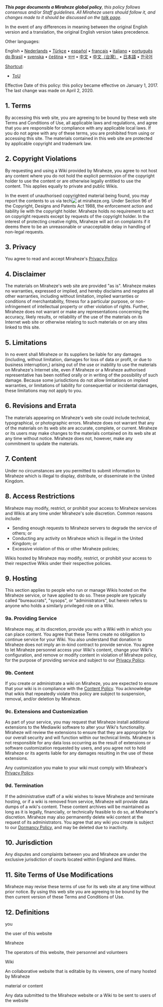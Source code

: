 _**This page documents a Miraheze global policy**, this policy follows consensus and/or Staff guidelines. All Miraheze users should follow it, and changes made to it should be discussed on the [talk page](https://meta.miraheze.org/wiki/Talk:Terms_of_Use "Talk:Terms of Use")._

In the event of any differences in meaning between the original English version and a translation, the original English version takes precedence.

Other languages:

English • ‎[Nederlands](https://meta.miraheze.org/wiki/Terms_of_Use/nl "Gebruikersvoorwaarden (3% translated)") • ‎[Türkçe](https://meta.miraheze.org/wiki/Terms_of_Use/tr "Kullanım Şartları (100% translated)") • ‎[español](https://meta.miraheze.org/wiki/Terms_of_Use/es "Términos de Uso (100% translated)") • ‎[français](https://meta.miraheze.org/wiki/Terms_of_Use/fr "Conditions d'utilisation (100% translated)") • ‎[italiano](https://meta.miraheze.org/wiki/Terms_of_Use/it "Condizioni d'Uso (85% translated)") • ‎[português do Brasil](https://meta.miraheze.org/wiki/Terms_of_Use/pt-br "Termos de uso (75% translated)") • ‎[svenska](https://meta.miraheze.org/wiki/Terms_of_Use/sv "Användarvillkor (3% translated)") • ‎[čeština](https://meta.miraheze.org/wiki/Terms_of_Use/cs "Podmínky užití (3% translated)") • ‎[বাংলা](https://meta.miraheze.org/wiki/Terms_of_Use/bn "ব্যবহারের শর্তাবলী (100% translated)") • ‎[中文](https://meta.miraheze.org/wiki/Terms_of_Use/zh "使用条款 (100% translated)") • ‎[中文（台灣）‎](https://meta.miraheze.org/wiki/Terms_of_Use/zh-tw "使用條款 (33% translated)") • ‎[日本語](https://meta.miraheze.org/wiki/Terms_of_Use/ja "利用規約 (100% translated)") • ‎[한국어](https://meta.miraheze.org/wiki/Terms_of_Use/ko "이용 약관 (50% translated)")

[Shortcut](https://en.wikipedia.org/wiki/Wikipedia:Shortcut "w:Wikipedia:Shortcut"):

*   [ToU](https://meta.miraheze.org/wiki/ToU "ToU")

Effective Date of this policy: this policy became effective on January 1, 2017. The last change was made on April 2, 2020.

1\. Terms
---------

By accessing this web site, you are agreeing to be bound by these web site Terms and Conditions of Use, all applicable laws and regulations, and agree that you are responsible for compliance with any applicable local laws. If you do not agree with any of these terms, you are prohibited from using or accessing this site. The materials contained in this web site are protected by applicable copyright and trademark law.

2\. Copyright Violations
------------------------

By requesting and using a Wiki provided by Miraheze, you agree to not host any content where you do not hold the explicit permission of the copyright holder to use the content or are otherwise legally entitled to use the content. This applies equally to private and public Wikis.

In the event of unauthorised copyrighted material being found, you may report the contents to us via tech![ at ](https://upload.wikimedia.org/wikipedia/commons/thumb/8/88/At_sign.svg/17px-At_sign.svg.png " at ")miraheze.org. Under Section 96 of the Copyright, Designs and Patents Act 1988, the enforcement action and liability lie with the copyright holder. Miraheze holds no requirement to act on copyright requests except by requests of the copyright holder. In the interest of protecting creative rights, Miraheze will act on complaints if it deems there to be an unreasonable or unacceptable delay in handling of non-legal requests.

3\. Privacy
-----------

You agree to read and accept Miraheze's [Privacy Policy](https://meta.miraheze.org/wiki/Special:MyLanguage/Privacy_Policy "Special:MyLanguage/Privacy Policy").

4\. Disclaimer
--------------

The materials on Miraheze's web site are provided "as is". Miraheze makes no warranties, expressed or implied, and hereby disclaims and negates all other warranties, including without limitation, implied warranties or conditions of merchantability, fitness for a particular purpose, or non-infringement of intellectual property or other violation of rights. Further, Miraheze does not warrant or make any representations concerning the accuracy, likely results, or reliability of the use of the materials on its Internet web site or otherwise relating to such materials or on any sites linked to this site.

5\. Limitations
---------------

In no event shall Miraheze or its suppliers be liable for any damages (including, without limitation, damages for loss of data or profit, or due to business interruption,) arising out of the use or inability to use the materials on Miraheze's Internet site, even if Miraheze or a Miraheze authorised representative has been notified orally or in writing of the possibility of such damage. Because some jurisdictions do not allow limitations on implied warranties, or limitations of liability for consequential or incidental damages, these limitations may not apply to you.

6\. Revisions and Errata
------------------------

The materials appearing on Miraheze's web site could include technical, typographical, or photographic errors. Miraheze does not warrant that any of the materials on its web site are accurate, complete, or current. Miraheze or its users may make changes to the materials contained on its web site at any time without notice. Miraheze does not, however, make any commitment to update the materials.

7\. Content
-----------

Under no circumstances are you permitted to submit information to Miraheze which is illegal to display, distribute, or disseminate in the United Kingdom.

8\. Access Restrictions
-----------------------

Miraheze may modify, restrict, or prohibit your access to Miraheze services and Wikis at any time under Miraheze's sole discretion. Common reasons include:

*   Sending enough requests to Miraheze servers to degrade the service of others; or
*   Conducting any activity on Miraheze which is illegal in the United Kingdom; or
*   Excessive violation of this or other Miraheze policies;

Wikis hosted by Miraheze may modify, restrict, or prohibit your access to their respective Wikis under their respective policies.

9\. Hosting
-----------

This section applies to people who run or manage Wikis hosted on the Miraheze service, or have applied to do so. These people are typically called "bureaucrats", "sysops", or "administrators", but herein refers to anyone who holds a similarly privileged role on a Wiki.

### 9a. Providing Service

Miraheze may, at its discretion, provide you with a Wiki with in which you can place content. You agree that these Terms create no obligation to continue service for your Wiki. You also understand that donation to Miraheze does not imply an in-kind contract to provide service. You agree to let Miraheze personnel access your Wiki's content, change your Wiki's configuration, and remove or modify content in violation of Miraheze policy, for the purpose of providing service and subject to our [Privacy Policy](https://meta.miraheze.org/wiki/Special:MyLanguage/Privacy_Policy "Special:MyLanguage/Privacy Policy").

### 9b. Content

If you create or administrate a wiki on Miraheze, you are expected to ensure that your wiki is in compliance with the [Content Policy](https://meta.miraheze.org/wiki/Special:MyLanguage/Content_Policy "Special:MyLanguage/Content Policy"). You acknowledge that wikis that repeatedly violate this policy are subject to suspension, removal, and/or deletion by Miraheze.

### 9c. Extensions and Customization

As part of your service, you may request that Miraheze install additional extensions to the Mediawiki software to alter your Wiki's functionality. Miraheze will review the extensions to ensure that they are appropriate for our overall security and will function within our technical limits. Miraheze is not responsible for any data loss occurring as the result of extensions or software customization requested by users, and you agree not to hold Miraheze or its agents liable for any damages resulting in the use of these extensions.

Any customization you make to your wiki must comply with Miraheze's [Privacy Policy](https://meta.miraheze.org/wiki/Special:MyLanguage/Privacy_Policy "Special:MyLanguage/Privacy Policy").

### 9d. Termination

If the administrative staff of a wiki wishes to leave Miraheze and terminate hosting, or if a wiki is removed from service, Miraheze will provide data dumps of a wiki's content. These content archives will be maintained as long as it is legally, financially, or technically feasible to do so, at Miraheze's discretion. Miraheze may also permanently delete wiki content at the request of its administrators. You agree that any wiki you create is subject to our [Dormancy Policy](https://meta.miraheze.org/wiki/Special:MyLanguage/Dormancy_Policy "Special:MyLanguage/Dormancy Policy"), and may be deleted due to inactivity.

10\. Jurisdiction
-----------------

Any disputes and complaints between you and Miraheze are under the exclusive jurisdiction of courts located within England and Wales.

11\. Site Terms of Use Modifications
------------------------------------

Miraheze may revise these terms of use for its web site at any time without prior notice. By using this web site you are agreeing to be bound by the then current version of these Terms and Conditions of Use.

12\. Definitions
----------------

you

the user of this website

Miraheze

The operators of this website, their personnel and volunteers

Wiki

An collaborative website that is editable by its viewers, one of many hosted by Miraheze

material or content

Any data submitted to the Miraheze website or a Wiki to be sent to users of the website